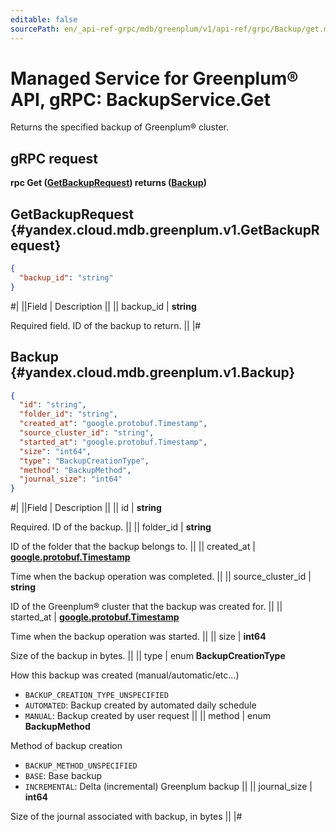 ```yaml
---
editable: false
sourcePath: en/_api-ref-grpc/mdb/greenplum/v1/api-ref/grpc/Backup/get.md
---
```


# Managed Service for Greenplum® API, gRPC: BackupService.Get

Returns the specified backup of Greenplum® cluster.

## gRPC request

**rpc Get ([GetBackupRequest](#yandex.cloud.mdb.greenplum.v1.GetBackupRequest)) returns ([Backup](#yandex.cloud.mdb.greenplum.v1.Backup))**

## GetBackupRequest {#yandex.cloud.mdb.greenplum.v1.GetBackupRequest}

```json
{
  "backup_id": "string"
}
```

#|
||Field | Description ||
|| backup_id | **string**

Required field. ID of the backup to return. ||
|#

## Backup {#yandex.cloud.mdb.greenplum.v1.Backup}

```json
{
  "id": "string",
  "folder_id": "string",
  "created_at": "google.protobuf.Timestamp",
  "source_cluster_id": "string",
  "started_at": "google.protobuf.Timestamp",
  "size": "int64",
  "type": "BackupCreationType",
  "method": "BackupMethod",
  "journal_size": "int64"
}
```

#|
||Field | Description ||
|| id | **string**

Required. ID of the backup. ||
|| folder_id | **string**

ID of the folder that the backup belongs to. ||
|| created_at | **[google.protobuf.Timestamp](https://developers.google.com/protocol-buffers/docs/reference/google.protobuf#timestamp)**

Time when the backup operation was completed. ||
|| source_cluster_id | **string**

ID of the Greenplum® cluster that the backup was created for. ||
|| started_at | **[google.protobuf.Timestamp](https://developers.google.com/protocol-buffers/docs/reference/google.protobuf#timestamp)**

Time when the backup operation was started. ||
|| size | **int64**

Size of the backup in bytes. ||
|| type | enum **BackupCreationType**

How this backup was created (manual/automatic/etc...)

- `BACKUP_CREATION_TYPE_UNSPECIFIED`
- `AUTOMATED`: Backup created by automated daily schedule
- `MANUAL`: Backup created by user request ||
|| method | enum **BackupMethod**

Method of backup creation

- `BACKUP_METHOD_UNSPECIFIED`
- `BASE`: Base backup
- `INCREMENTAL`: Delta (incremental) Greenplum backup ||
|| journal_size | **int64**

Size of the journal associated with backup, in bytes ||
|#